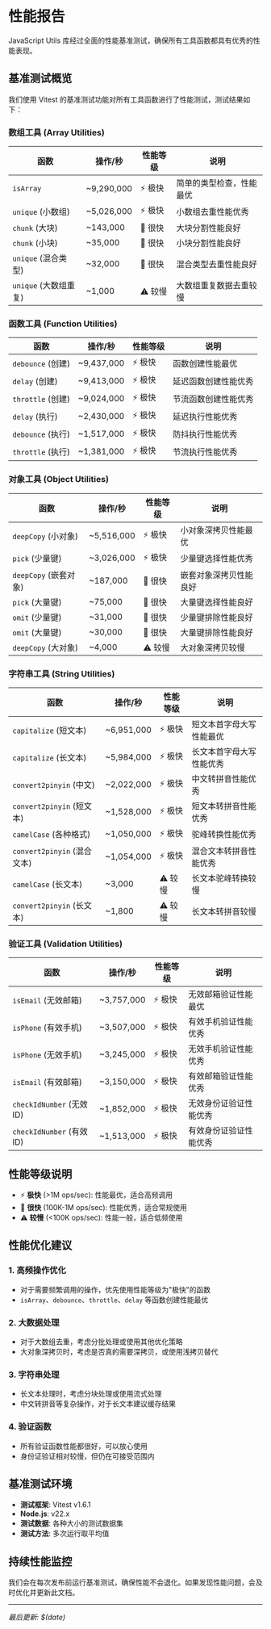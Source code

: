 # 性能报告

JavaScript Utils 库经过全面的性能基准测试，确保所有工具函数都具有优秀的性能表现。

## 基准测试概览

我们使用 Vitest 的基准测试功能对所有工具函数进行了性能测试，测试结果如下：

### 数组工具 (Array Utilities)

| 函数 | 操作/秒 | 性能等级 | 说明 |
|------|---------|----------|------|
| `isArray` | ~9,290,000 | ⚡ 极快 | 简单的类型检查，性能最优 |
| `unique` (小数组) | ~5,026,000 | ⚡ 极快 | 小数组去重性能优秀 |
| `chunk` (大块) | ~143,000 | 🚀 很快 | 大块分割性能良好 |
| `chunk` (小块) | ~35,000 | 🚀 很快 | 小块分割性能良好 |
| `unique` (混合类型) | ~32,000 | 🚀 很快 | 混合类型去重性能良好 |
| `unique` (大数组重复) | ~1,000 | ⚠️ 较慢 | 大数组重复数据去重较慢 |

### 函数工具 (Function Utilities)

| 函数 | 操作/秒 | 性能等级 | 说明 |
|------|---------|----------|------|
| `debounce` (创建) | ~9,437,000 | ⚡ 极快 | 函数创建性能最优 |
| `delay` (创建) | ~9,413,000 | ⚡ 极快 | 延迟函数创建性能优秀 |
| `throttle` (创建) | ~9,024,000 | ⚡ 极快 | 节流函数创建性能优秀 |
| `delay` (执行) | ~2,430,000 | ⚡ 极快 | 延迟执行性能优秀 |
| `debounce` (执行) | ~1,517,000 | ⚡ 极快 | 防抖执行性能优秀 |
| `throttle` (执行) | ~1,381,000 | ⚡ 极快 | 节流执行性能优秀 |

### 对象工具 (Object Utilities)

| 函数 | 操作/秒 | 性能等级 | 说明 |
|------|---------|----------|------|
| `deepCopy` (小对象) | ~5,516,000 | ⚡ 极快 | 小对象深拷贝性能最优 |
| `pick` (少量键) | ~3,026,000 | ⚡ 极快 | 少量键选择性能优秀 |
| `deepCopy` (嵌套对象) | ~187,000 | 🚀 很快 | 嵌套对象深拷贝性能良好 |
| `pick` (大量键) | ~75,000 | 🚀 很快 | 大量键选择性能良好 |
| `omit` (少量键) | ~31,000 | 🚀 很快 | 少量键排除性能良好 |
| `omit` (大量键) | ~30,000 | 🚀 很快 | 大量键排除性能良好 |
| `deepCopy` (大对象) | ~4,000 | ⚠️ 较慢 | 大对象深拷贝较慢 |

### 字符串工具 (String Utilities)

| 函数 | 操作/秒 | 性能等级 | 说明 |
|------|---------|----------|------|
| `capitalize` (短文本) | ~6,951,000 | ⚡ 极快 | 短文本首字母大写性能最优 |
| `capitalize` (长文本) | ~5,984,000 | ⚡ 极快 | 长文本首字母大写性能优秀 |
| `convert2pinyin` (中文) | ~2,022,000 | ⚡ 极快 | 中文转拼音性能优秀 |
| `convert2pinyin` (短文本) | ~1,528,000 | ⚡ 极快 | 短文本转拼音性能优秀 |
| `camelCase` (各种格式) | ~1,050,000 | ⚡ 极快 | 驼峰转换性能优秀 |
| `convert2pinyin` (混合文本) | ~1,054,000 | ⚡ 极快 | 混合文本转拼音性能优秀 |
| `camelCase` (长文本) | ~3,000 | ⚠️ 较慢 | 长文本驼峰转换较慢 |
| `convert2pinyin` (长文本) | ~1,800 | ⚠️ 较慢 | 长文本转拼音较慢 |

### 验证工具 (Validation Utilities)

| 函数 | 操作/秒 | 性能等级 | 说明 |
|------|---------|----------|------|
| `isEmail` (无效邮箱) | ~3,757,000 | ⚡ 极快 | 无效邮箱验证性能最优 |
| `isPhone` (有效手机) | ~3,507,000 | ⚡ 极快 | 有效手机验证性能优秀 |
| `isPhone` (无效手机) | ~3,245,000 | ⚡ 极快 | 无效手机验证性能优秀 |
| `isEmail` (有效邮箱) | ~3,150,000 | ⚡ 极快 | 有效邮箱验证性能优秀 |
| `checkIdNumber` (无效ID) | ~1,852,000 | ⚡ 极快 | 无效身份证验证性能优秀 |
| `checkIdNumber` (有效ID) | ~1,513,000 | ⚡ 极快 | 有效身份证验证性能优秀 |

## 性能等级说明

- ⚡ **极快** (>1M ops/sec): 性能最优，适合高频调用
- 🚀 **很快** (100K-1M ops/sec): 性能优秀，适合常规使用
- ⚠️ **较慢** (<100K ops/sec): 性能一般，适合低频使用

## 性能优化建议

### 1. 高频操作优化
- 对于需要频繁调用的操作，优先使用性能等级为"极快"的函数
- `isArray`、`debounce`、`throttle`、`delay` 等函数创建性能最优

### 2. 大数据处理
- 对于大数组去重，考虑分批处理或使用其他优化策略
- 大对象深拷贝时，考虑是否真的需要深拷贝，或使用浅拷贝替代

### 3. 字符串处理
- 长文本处理时，考虑分块处理或使用流式处理
- 中文转拼音等复杂操作，对于长文本建议缓存结果

### 4. 验证函数
- 所有验证函数性能都很好，可以放心使用
- 身份证验证相对较慢，但仍在可接受范围内

## 基准测试环境

- **测试框架**: Vitest v1.6.1
- **Node.js**: v22.x
- **测试数据**: 各种大小的测试数据集
- **测试方法**: 多次运行取平均值

## 持续性能监控

我们会在每次发布前运行基准测试，确保性能不会退化。如果发现性能问题，会及时优化并更新此文档。

---

*最后更新: $(date)*
